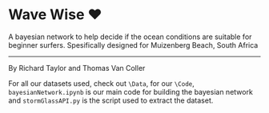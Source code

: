# Wave Wise :heart:
A bayesian network to help decide if the ocean conditions are suitable for beginner surfers. Spesifically designed for Muizenberg Beach, South Africa
***
By Richard Taylor and Thomas Van Coller

For all our datasets used, check out `\Data`, for our `\Code`, `bayesianNetwork.ipynb` is our main code for building the bayesian network and `stormGlassAPI.py` is the script used to extract the dataset.



